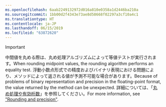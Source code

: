 ```yaml
---
ms.openlocfilehash: 6aab2249132972d016a810e0358a1d2446ba210a
ms.sourcegitcommit: 1bb00d2f4343e73ae8d58668f02297a3cf10a4c1
ms.translationtype: HT
ms.contentlocale: ja-JP
ms.lasthandoff: 06/15/2019
ms.locfileid: "63872620"
---
```


> [!IMPORTANT]
>  <span data-ttu-id="ab61e-101">中間値を丸める際は、丸め処理アルゴリズムによって等値テストが実行されます。</span><span class="sxs-lookup"><span data-stu-id="ab61e-101">When rounding midpoint values, the rounding algorithm performs an equality test.</span></span> <span data-ttu-id="ab61e-102">浮動小数点形式での精度およびバイナリ表現における問題により、メソッドによって返される値が予測不可能な場合があります。</span><span class="sxs-lookup"><span data-stu-id="ab61e-102">Because of problems of binary representation and precision in the floating-point format, the value returned by the method can be unexpected.</span></span> <span data-ttu-id="ab61e-103">詳細については、「[丸め処理や有効桁数](xref:System.Math.Round%2A#rounding-and-precision)」を参照してください。</span><span class="sxs-lookup"><span data-stu-id="ab61e-103">For more information, see ["Rounding and precision"](xref:System.Math.Round%2A#rounding-and-precision).</span></span>

